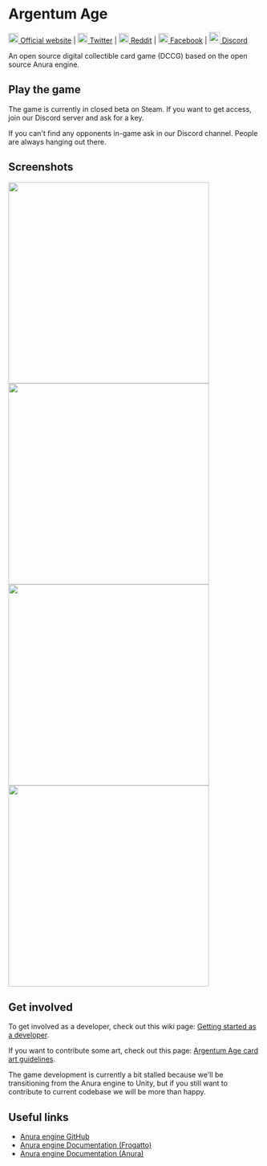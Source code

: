 # Argentum Age

[<img src="http://argentumage.com/favicon-32.png" width="20"> Official website](https://argentumage.com)
|
[<img src="https://cdnjs.cloudflare.com/ajax/libs/webicons/2.0.0/webicons/webicon-twitter.svg" width="20"> Twitter](https://twitter.com/argentum_age)
|
[<img src="https://cdnjs.cloudflare.com/ajax/libs/webicons/2.0.0/webicons/webicon-reddit.svg" width="20"> Reddit](https://www.reddit.com/r/ArgentumAge/)
|
[<img src="https://cdnjs.cloudflare.com/ajax/libs/webicons/2.0.0/webicons/webicon-facebook.svg" width="20"> Facebook](https://www.facebook.com/ArgentLark)
|
[<img src="https://discordapp.com/assets/f8389ca1a741a115313bede9ac02e2c0.svg" width="22"> Discord](https://discord.gg/0s6mSoZ1vJPlvcIw)

An open source digital collectible card game (DCCG) based on the open source Anura engine.

## Play the game

The game is currently in closed beta on Steam. If you want to get access, join our Discord server and ask for a key.

If you can't find any opponents in-game ask in our Discord channel. People are always hanging out there.

## Screenshots

<img src="http://argentumage.com/screenshots/screen-1.jpg" width="400">
<img src="http://argentumage.com/screenshots/screen-2.jpg" width="400">
<img src="http://argentumage.com/screenshots/screen-3.jpg" width="400">
<img src="http://argentumage.com/screenshots/screen-4.jpg" width="400">

## Get involved

To get involved as a developer, check out this wiki page: [Getting started as a developer](https://github.com/davewx7/citadel/wiki/GettingStartedAsADeveloper).

If you want to contribute some art, check out this page: [Argentum Age card art guidelines](https://github.com/davewx7/citadel/wiki/Argentum-Age-Card-Art-Guidelines).

The game development is currently a bit stalled because we'll be transitioning from the Anura engine to Unity, but if you still want to contribute to current codebase we will be more than happy.

## Useful links

- [Anura engine GitHub](https://github.com/anura-engine/anura)
- [Anura engine Documentation (Frogatto)](https://github.com/frogatto/frogatto/wiki)
- [Anura engine Documentation (Anura)](https://github.com/anura-engine/anura/wiki)